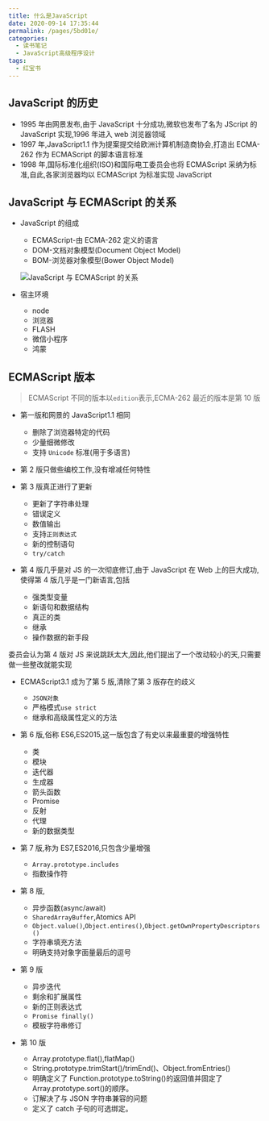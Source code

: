 ```yaml
---
title: 什么是JavaScript
date: 2020-09-14 17:35:44
permalink: /pages/5bd01e/
categories:
  - 读书笔记
  - JavaScript高级程序设计
tags:
  - 红宝书
---
```


## JavaScript 的历史

- 1995 年由网景发布,由于 JavaScript 十分成功,微软也发布了名为 JScript 的 JavaScript 实现,1996 年进入 web 浏览器领域
- 1997 年,JavaScript1.1 作为提案提交给欧洲计算机制造商协会,打造出 ECMA-262 作为 ECMAScript 的脚本语言标准
- 1998 年,国际标准化组织(ISO)和国际电工委员会也将 ECMAScript 采纳为标准,自此,各家浏览器均以 ECMAScript 为标准实现 JavaScript

## JavaScript 与 ECMAScript 的关系

- JavaScript 的组成

  - ECMAScript-由 ECMA-262 定义的语言
  - DOM-文档对象模型(Document Object Model)
  - BOM-浏览器对象模型(Bower Object Model)

  ![JavaScript 与 ECMAScript 的关系](https://cdn.jsdelivr.net/gh/Zeng-Zhe/image_store/blog/javaScript%E5%AE%9E%E7%8E%B0.png)

- 宿主环境

  - node
  - 浏览器
  - FLASH
  - 微信小程序
  - 鸿蒙

## ECMAScript 版本

> ECMAScript 不同的版本以`edition`表示,ECMA-262 最近的版本是第 10 版

- 第一版和网景的 JavaScript1.1 相同

  - 删除了浏览器特定的代码
  - 少量细微修改
  - 支持 `Unicode` 标准(用于多语言)

- 第 2 版只做些编校工作,没有增减任何特性
- 第 3 版真正进行了更新

  - 更新了字符串处理
  - 错误定义
  - 数值输出
  - 支持`正则表达式`
  - 新的控制语句
  - `try/catch`

- 第 4 版几乎是对 JS 的一次彻底修订,由于 JavaScript 在 Web 上的巨大成功,使得第 4 版几乎是一门新语言,包括

  - 强类型变量
  - 新语句和数据结构
  - 真正的类
  - 继承
  - 操作数据的新手段

委员会认为第 4 版对 JS 来说跳跃太大,因此,他们提出了一个改动较小的天,只需要做一些整改就能实现

- ECMAScript3.1 成为了第 5 版,清除了第 3 版存在的歧义

  - `JSON对象`
  - 严格模式`use strict`
  - 继承和高级属性定义的方法

- 第 6 版,俗称 ES6,ES2015,这一版包含了有史以来最重要的增强特性

  - 类
  - 模块
  - 迭代器
  - 生成器
  - 箭头函数
  - Promise
  - 反射
  - 代理
  - 新的数据类型

- 第 7 版,称为 ES7,ES2016,只包含少量增强

  - `Array.prototype.includes`
  - 指数操作符

- 第 8 版,

  - 异步函数(async/await)
  - `SharedArrayBuffer`,Atomics API
  - `Object.value()`,`Object.entires()`,`Object.getOwnPropertyDescriptors()`
  - 字符串填充方法
  - 明确支持对象字面量最后的逗号

- 第 9 版

  - 异步迭代
  - 剩余和扩展属性
  - 新的正则表达式
  - `Promise finally()`
  - 模板字符串修订

- 第 10 版
  - Array.prototype.flat(),flatMap()
  - String.prototype.trimStart()/trimEnd()、Object.fromEntries()
  - 明确定义了 Function.prototype.toString()的返回值并固定了 Array.prototype.sort()的顺序。
  - 订解决了与 JSON 字符串兼容的问题
  - 定义了 catch 子句的可选绑定。
